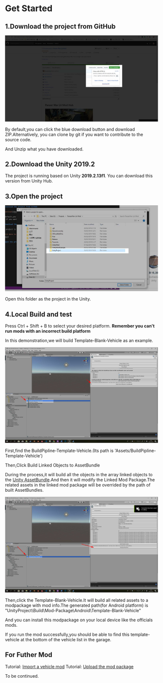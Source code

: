 # Get Started

## 1.Download the project from GitHub

![Download](Download.jpg)

By default,you can click the blue download button and download ZIP.Alternatively, you can clone by git if you want to contribute to the source code.

And Unzip what you have downloaded.

## 2.Download the Unity 2019.2

The project is running based on Unity **2019.2.13f1**. You can download this version from Unity Hub.

## 3.Open the project

![OpenProject](OpenProject.jpg)

Open this folder as the project in the Unity.

## 4.Local Build and test

Press Ctrl + Shift + B to select your desired platform.
**Remember you can't run mods with an incorrect build platform**

In this demonstration,we will build Template-Blank-Vehicle as an example.

![BuildPipline](BuildPipline.jpg)

First,find the BuildPipline-Template-Vehicle.(Its path is 'Assets/BuildPipline-Template-Vehicle')

Then,Click Build Linked Objects to AssetBundle

During the process,it will build all the objects in the array linked objects to the [Unity AssetBundle](https://docs.unity3d.com/Manual/AssetBundlesIntro.html).And then it will modify the Linked Mod Package.The related assets in the linked mod package will be overrided by the path of built AssetBundles.

![BuildPackage](BuildPackage.jpg)

Then,click the Template-Blank-Vehicle.It will build all related assets to a modpackage with mod info.The generated path(for Android platform) is "UnityProject\Build\Mod-Package\Android\Template-Blank-Vehicle"

And you can install this modpackage on your local device like the officials mods.

If you run the mod successfully,you should be able to find this template-vehicle at the bottom of the vehicle list in the garage.

## For Futher Mod

Tutorial: [Import a vehicle mod](Vehicle.md)
Tutorial: [Upload the mod package](ContributeCommunity.md)

To be continued.
